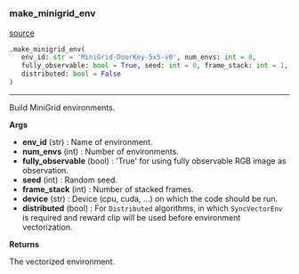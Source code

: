 #


### make_minigrid_env
[source](https://github.com/RLE-Foundation/rllte/blob/main/rllte/env/minigrid/__init__.py/#L61)
```python
.make_minigrid_env(
   env_id: str = 'MiniGrid-DoorKey-5x5-v0', num_envs: int = 8,
   fully_observable: bool = True, seed: int = 0, frame_stack: int = 1, device: str = 'cpu',
   distributed: bool = False
)
```

---
Build MiniGrid environments.


**Args**

* **env_id** (str) : Name of environment.
* **num_envs** (int) : Number of environments.
* **fully_observable** (bool) : 'True' for using fully observable RGB image as observation.
* **seed** (int) : Random seed.
* **frame_stack** (int) : Number of stacked frames.
* **device** (str) : Device (cpu, cuda, ...) on which the code should be run.
* **distributed** (bool) : For `Distributed` algorithms, in which `SyncVectorEnv` is required
    and reward clip will be used before environment vectorization.


**Returns**

The vectorized environment.
